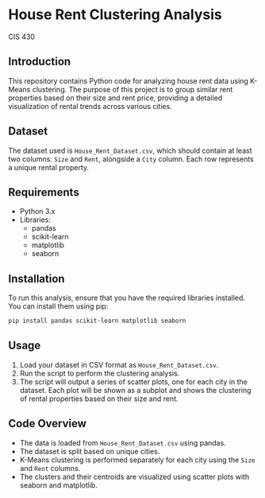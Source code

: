 # House Rent Clustering Analysis
CIS 430

## Introduction
This repository contains Python code for analyzing house rent data using K-Means clustering. The purpose of this project is to group similar rent properties based on their size and rent price, providing a detailed visualization of rental trends across various cities.

## Dataset
The dataset used is `House_Rent_Dataset.csv`, which should contain at least two columns: `Size` and `Rent`, alongside a `City` column. Each row represents a unique rental property.

## Requirements
- Python 3.x
- Libraries:
  - pandas
  - scikit-learn
  - matplotlib
  - seaborn

## Installation
To run this analysis, ensure that you have the required libraries installed. You can install them using pip:
```bash
pip install pandas scikit-learn matplotlib seaborn
```

## Usage
1. Load your dataset in CSV format as `House_Rent_Dataset.csv`.
2. Run the script to perform the clustering analysis.
3. The script will output a series of scatter plots, one for each city in the dataset. Each plot will be shown as a subplot and shows the clustering of rental properties based on their size and rent.

## Code Overview
- The data is loaded from `House_Rent_Dataset.csv` using pandas.
- The dataset is split based on unique cities.
- K-Means clustering is performed separately for each city using the `Size` and `Rent` columns.
- The clusters and their centroids are visualized using scatter plots with seaborn and matplotlib.
